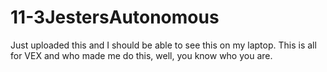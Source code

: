 # 11-3JestersAutonomous
Just uploaded this and I should be able to see this on my laptop. This is all for VEX and who made me do this, well, you know who you are.
